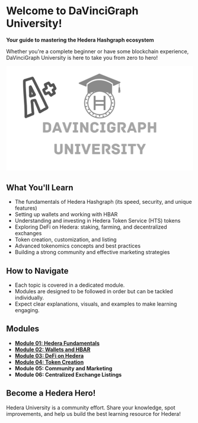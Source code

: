 # Welcome to DaVinciGraph University!

**Your guide to mastering the Hedera Hashgraph ecosystem**

Whether you're a complete beginner or have some blockchain experience, DaVinciGraph University is here to take you from zero to hero!

![DaVinciGraph University](./images//DaVinciGraphUniversity.png)

## What You'll Learn

- The fundamentals of Hedera Hashgraph (its speed, security, and unique features)
- Setting up wallets and working with HBAR
- Understanding and investing in Hedera Token Service (HTS) tokens
- Exploring DeFi on Hedera: staking, farming, and decentralized exchanges
- Token creation, customization, and listing
- Advanced tokenomics concepts and best practices
- Building a strong community and effective marketing strategies

## How to Navigate

- Each topic is covered in a dedicated module.
- Modules are designed to be followed in order but can be tackled individually.
- Expect clear explanations, visuals, and examples to make learning engaging.

## Modules

- **[Module 01: Hedera Fundamentals](./module-01-hedera-fundamentals/README.md)**
- **[Module 02: Wallets and HBAR](./module-02-wallets-and-hbar/README.md)**
- **[Module 03: DeFi on Hedera](./module-03-defi-on-hedera/README.md)**
- **[Module 04: Token Creation](./module-04-token-creation/README.md)**
- **Module 05: Community and Marketing**
- **Module 06: Centralized Exchange Listings**

## Become a Hedera Hero!

Hedera University is a community effort. Share your knowledge, spot improvements, and help us build the best learning resource for Hedera!
